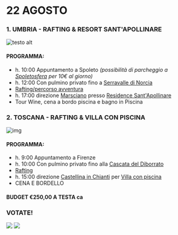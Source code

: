 
# 22 AGOSTO

### 1. UMBRIA - RAFTING & RESORT SANT'APOLLINARE


![testo alt](https://www.asgaia.it/media/k2/items/cache/51a3864ed3ad604d2340c3f8fe249f94_XL.jpg)


#### PROGRAMMA: 
  
  * h. 10:00 Appuntamento a Spoleto *(possibilità di parcheggio a [Spoletosfera](https://www.google.it/maps/place/Parcheggio+Spoletosfera/@42.7314275,12.7326153,17z/data=!4m8!1m2!2m1!1sspoletosfera!3m4!1s0x132ef4611e2a61bd:0x3d46bc75be78f628!8m2!3d42.7299793!4d12.7336183) per 10€ al giorno)*
  * h. 12:00 Con pulmino privato fino a [Serravalle di Norcia](https://www.google.com/maps/place/Rafting+Umbria/@42.785417,13.0214593,17z/data=!3m1!4b1!4m5!3m4!1s0x132e68f073cc7159:0x668f12bc6b59489a!8m2!3d42.785417!4d13.023648)
  * <a href="https://www.raftingumbria.it" target="_blank">Rafting/percorso avventura</a>  
  * h. 17:00 direzione [Marsciano](https://www.google.com/maps/place/Ristorante+Il+Borgo+Sant'Apollinare/@42.989945,12.2616192,17z/data=!3m1!4b1!4m5!3m4!1s0x132ea58159cfe07f:0xcedda86ac38405be!8m2!3d42.989945!4d12.2638079) presso <a href="https://www.resortsantapollinare.com" target="_blank">Residence Sant'Apollinare</a>  
  * Tour Wine, cena a bordo piscina e bagno in Piscina


### 2. TOSCANA - RAFTING & VILLA CON PISCINA


![img](https://odis.homeaway.com/odis/listing/baaf8404-e0a4-4ed0-9630-a23b3a3f61fe.f10.jpg)


#### PROGRAMMA: 
  
  * h. 9:00 Appuntamento a Firenze
  * h. 10:00 Con pulmino privato fino alla [Cascata del Diborrato](https://www.google.com/maps/place/Cascata+del+Diborrato/@43.7695154,11.2653187,13z/data=!4m5!3m4!1s0x132a3ac981d07d81:0x9c93ffbdfa74d1ed!8m2!3d43.4047335!4d11.1362039)
  * [Rafting](https://www.t-rafting.com/project/rafting-fiume-elsa/) 
  * h. 15:00 direzione [Castellina in Chianti](https://www.google.com/maps/place/Leopoldina/@43.7311165,11.3948285,17z/data=!4m7!3m6!1s0x132bac5cf57dee5f:0xfd31baee679f0ae9!8m2!3d43.7311126!4d11.3970172!9m1!1b1) per <a href="https://www.vrbo.com/it-it/affitto-vacanze/p1061581vb?adultsCount=13&arrival=2020-08-22&departure=2020-08-23" target="_blank">Villa con piscina</a>
  * CENA E BORDELLO

#### BUDGET €250,00 A TESTA ca

### VOTATE!

[![](https://api.gh-polls.com/poll/01ECCXJA9PRJ866NEX4MPM0SGB/UMBRIA%20-%20RAFTING%20%26%20RESORT%20SANT'APOLLINARE)](https://api.gh-polls.com/poll/01ECCXJA9PRJ866NEX4MPM0SGB/UMBRIA%20-%20RAFTING%20%26%20RESORT%20SANT'APOLLINARE/vote)
[![](https://api.gh-polls.com/poll/01ECCXJA9PRJ866NEX4MPM0SGB/TOSCANA%20-%20RAFTING%20%26%20VILLA%20CON%20PISCINA)](https://api.gh-polls.com/poll/01ECCXJA9PRJ866NEX4MPM0SGB/TOSCANA%20-%20RAFTING%20%26%20VILLA%20CON%20PISCINA/vote)
